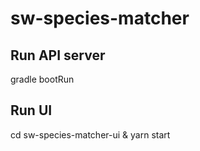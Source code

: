 # sw-species-matcher

## Run API server
gradle bootRun

## Run UI
cd sw-species-matcher-ui & yarn start